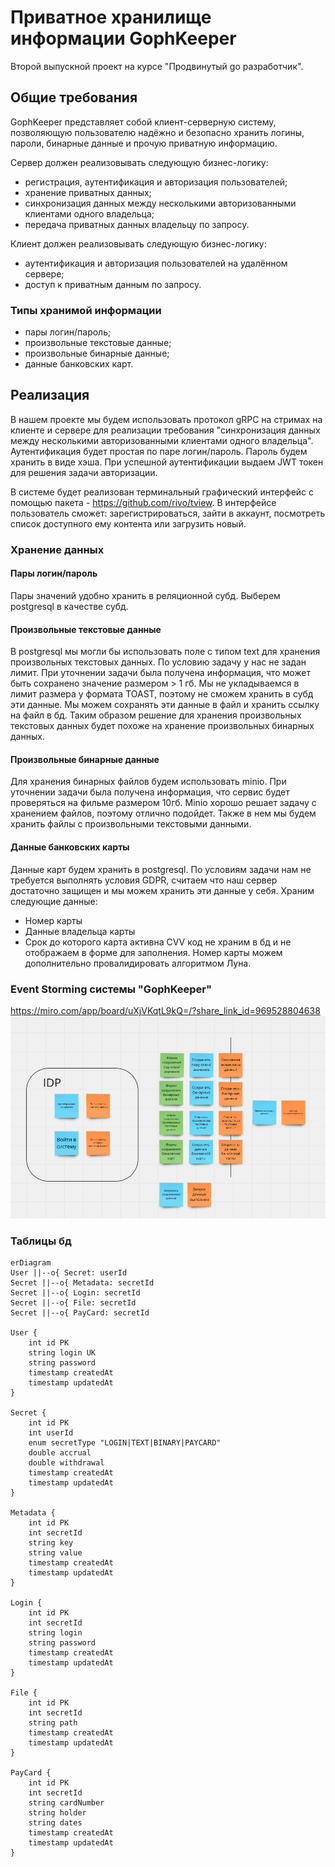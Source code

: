 # Приватное хранилище информации GophKeeper
Второй выпускной проект на курсе "Продвинутый go разработчик".
## Общие требования
GophKeeper представляет собой клиент-серверную систему, позволяющую пользователю надёжно и безопасно хранить логины, пароли, бинарные данные и прочую приватную информацию.

Сервер должен реализовывать следующую бизнес-логику:
- регистрация, аутентификация и авторизация пользователей;
- хранение приватных данных;
- синхронизация данных между несколькими авторизованными клиентами одного владельца;
- передача приватных данных владельцу по запросу.

Клиент должен реализовывать следующую бизнес-логику:

- аутентификация и авторизация пользователей на удалённом сервере;
- доступ к приватным данным по запросу.

### Типы хранимой информации

- пары логин/пароль;
- произвольные текстовые данные;
- произвольные бинарные данные;
- данные банковских карт.

## Реализация

В нашем проекте мы будем использовать протокол gRPC на стримах на клиенте и сервере для реализации требования 
"синхронизация данных между несколькими авторизованными клиентами одного владельца".
Аутентификация будет простая по паре логин/пароль. Пароль будем хранить в виде хэша. При успешной аутентификации выдаем
JWT токен для решения задачи авторизации.

В системе будет реализован терминальный графический интерфейс с помощью пакета - https://github.com/rivo/tview.
В интерфейсе пользователь сможет: зарегистрироваться, зайти в аккаунт, посмотреть список доступного ему контента или загрузить новый.

### Хранение данных
#### Пары логин/пароль
Пары значений удобно хранить в реляционной субд. Выберем postgresql в качестве субд.
#### Произвольные текстовые данные
В postgresql мы могли бы использовать поле с типом text для хранения произвольных текстовых данных.
По условию задачу у нас не задан лимит. При уточнении задачи была получена информация, что может быть сохранено значение
размером > 1 гб. Мы не укладываемся в лимит размера у формата TOAST, поэтому не сможем хранить в субд эти данные. Мы можем 
сохранять эти данные в файл и хранить ссылку на файл в бд. Таким образом решение для хранения произвольных текстовых данных
будет похоже на хранение произвольных бинарных данных.
#### Произвольные бинарные данные
Для хранения бинарных файлов будем использовать minio. При уточнении задачи была получена информация, что 
сервис будет проверяться на фильме размером 10гб. Minio хорошо решает задачу с хранением файлов, поэтому отлично подойдет.
Также в нем мы будем хранить файлы с произвольными текстовыми данными.
#### Данные банковских карты
Данные карт будем хранить в postgresql. По условиям задачи нам не требуется выполнять условия GDPR, считаем что наш сервер
достаточно защищен и мы можем хранить эти данные у себя. Храним следующие данные:
- Номер карты
- Данные владельца карты
- Срок до которого карта активна
CVV код не храним в бд и не отображаем в форме для заполнения. Номер карты можем дополнительно провалидировать алгоритмом Луна.

### Event Storming системы "GophKeeper"
https://miro.com/app/board/uXjVKqtL9kQ=/?share_link_id=969528804638
![doc/es1.png](doc/es1.png)
### Таблицы бд
```mermaid
erDiagram
User ||--o{ Secret: userId
Secret ||--o{ Metadata: secretId
Secret ||--o{ Login: secretId
Secret ||--o{ File: secretId
Secret ||--o{ PayCard: secretId

User {
    int id PK
    string login UK
    string password
    timestamp createdAt
    timestamp updatedAt
}

Secret {
    int id PK
    int userId
    enum secretType "LOGIN|TEXT|BINARY|PAYCARD"
    double accrual
    double withdrawal
    timestamp createdAt
    timestamp updatedAt
}

Metadata {
    int id PK
    int secretId
    string key
    string value
    timestamp createdAt
    timestamp updatedAt
}

Login {
    int id PK
    int secretId
    string login
    string password
    timestamp createdAt
    timestamp updatedAt
}

File {
    int id PK
    int secretId
    string path
    timestamp createdAt
    timestamp updatedAt
}

PayCard {
    int id PK
    int secretId
    string cardNumber
    string holder
    string dates
    timestamp createdAt
    timestamp updatedAt
}
```

